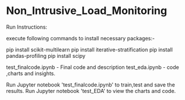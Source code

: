 # Non_Intrusive_Load_Monitoring

Run Instructions:

execute following commands to install necessary packages:-

pip install scikit-multilearn
pip install iterative-stratification
pip install pandas-profiling
pip install scipy

test_finalcode.ipynb - Final code and description
test_eda.ipynb - code ,charts and insights.


Run Jupyter notebook 'test_finalcode.ipynb' to train,test and save the results.
Run Jupyter notebook 'test_EDA' to view the charts and code.
